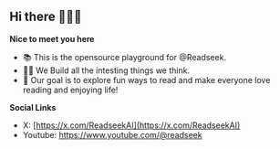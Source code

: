 ## Hi there 👋😄🌟

**Nice to meet you here**

- 📚 This is the opensource playground for @Readseek.
- 👩‍💻 We Build all the intesting things we think. 
- 🎯 Our goal is to explore fun ways to read and make everyone love reading and enjoying life!

**Social Links**

- X: [https://x.com/ReadseekAI](https://x.com/ReadseekAI)
- Youtube: https://www.youtube.com/@readseek


